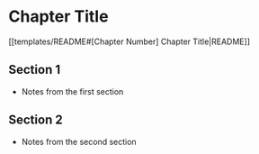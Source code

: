 # Chapter Title

[[templates/README#[Chapter Number] Chapter Title|README]]

## Section 1

- Notes from the first section

## Section 2

- Notes from the second section
